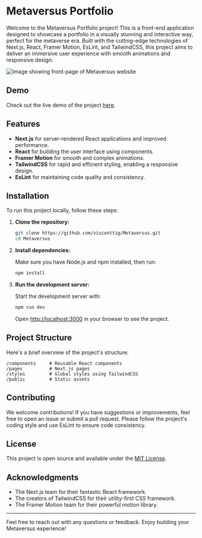 # Metaversus Portfolio

Welcome to the Metaversus Portfolio project! This is a front-end application designed to showcase a portfolio in a visually stunning and interactive way, perfect for the metaverse era. Built with the cutting-edge technologies of Next.js, React, Framer Motion, EsLint, and TailwindCSS, this project aims to deliver an immersive user experience with smooth animations and responsive design.

![Image showing front-page of Metaversus website](https://visconttig.com/images/metaversus.png)

## Demo

Check out the live demo of the project [here](https://metaversus-visconttig.vercel.app/).

## Features

- **Next.js** for server-rendered React applications and improved performance.
- **React** for building the user interface using components.
- **Framer Motion** for smooth and complex animations.
- **TailwindCSS** for rapid and efficient styling, enabling a responsive design.
- **EsLint** for maintaining code quality and consistency.

## Installation

To run this project locally, follow these steps:

1. **Clone the repository:**

   ```bash
   git clone https://github.com/visconttig/Metaversus.git
   cd Metaversus
   ```

2. **Install dependencies:**

   Make sure you have Node.js and npm installed, then run:

   ```bash
   npm install
   ```

3. **Run the development server:**

   Start the development server with:

   ```bash
   npm run dev
   ```

   Open [http://localhost:3000](http://localhost:3000) in your browser to see the project.

## Project Structure

Here's a brief overview of the project's structure:

```
/components     # Reusable React components
/pages          # Next.js pages
/styles         # Global styles using TailwindCSS
/public         # Static assets
```

## Contributing

We welcome contributions! If you have suggestions or improvements, feel free to open an issue or submit a pull request. Please follow the project's coding style and use EsLint to ensure code consistency.

## License

This project is open source and available under the [MIT License](LICENSE).

## Acknowledgments

- The Next.js team for their fantastic React framework.
- The creators of TailwindCSS for their utility-first CSS framework.
- The Framer Motion team for their powerful motion library.

---

Feel free to reach out with any questions or feedback. Enjoy building your Metaversus experience!
